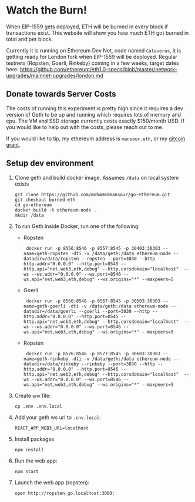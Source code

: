 # Watch the Burn!
When EIP-1559 gets deployed, ETH will be burned in every block if transactions exist. This website will show you how much ETH got burned in total and per block.

Currently it is running on Ethereum Dev Net, code named `Calaveras`, it is getting ready for London fork when EIP-1559 will be deployed. Regular testnets (Ropsten, Goerli, Rinkeby) coming in a few weeks, target dates here: https://github.com/ethereum/eth1.0-specs/blob/master/network-upgrades/mainnet-upgrades/london.md

## Donate towards Server Costs
The costs of running this experiment is pretty high since it requires a dev version of Geth to be up and running which requires lots of memory and cpu. The VM and SSD storage currently costs exactly $150/month USD. If you would like to help out with the costs, please reach out to me. 

If you would like to tip, my ethereum address is `mansour.eth`, or my [gitcoin grant](https://gitcoin.co/grants/1709/ethereum-2-educational-grant).

## Setup dev environment

1. Clone geth and build docker image. Assumes `/data` on local system exists
   ```
   git clone https://github.com/mohamedmansour/go-ethereum.git
   git checkout burned-eth
   cd go-ethereum
   docker build -t ethereum-node .
   mkdir /data
   ```

1. To run Geth inside Docker, run one of the following:
   *  Ropsten
      ```
       docker run -p 8556:8546 -p 8557:8545 -p 30403:30303 --name=geth-ropsten -dti -v /data/geth:/data ethereum-node --datadir=/data/ropsten --ropsten --port=3030 --http --http.addr="0.0.0.0" --http.port=8545 --http.api="net,web3,eth,debug" --http.corsdomain="localhost"  --ws --ws.addr="0.0.0.0" --ws.port=8546 --ws.api="net,web3,eth,debug" --ws.origins="*" --maxpeers=5
      ```
   *  Goerli
      ```
       docker run -p 8566:8546 -p 8567:8545 -p 30503:30303 --name=geth-goerli -dti -v /data/geth:/data ethereum-node --datadir=/data/goerli --goerli --port=3030 --http --http.addr="0.0.0.0" --http.port=8545 --http.api="net,web3,eth,debug" --http.corsdomain="localhost"  --ws --ws.addr="0.0.0.0" --ws.port=8546 --ws.api="net,web3,eth,debug" --ws.origins="*" --maxpeers=5
      ```
   *  Ropsten
      ```
       docker run -p 8576:8546 -p 8577:8545 -p 30603:30303 --name=geth-rinkeby -dti -v /data/geth:/data ethereum-node --datadir=/data/rinkeby --rinkeby --port=3030 --http --http.addr="0.0.0.0" --http.port=8545 --http.api="net,web3,eth,debug" --http.corsdomain="localhost"  --ws --ws.addr="0.0.0.0" --ws.port=8546 --ws.api="net,web3,eth,debug" --ws.origins="*" --maxpeers=5
      ```
1. Create `env` file:
   ```
   cp .env .env.local
   ```

1. Add your geth ws url to `.env.local`:
   ```
   REACT_APP_WEB3_URL=localhost
   ```

1. Install packages
   ```
   npm install
   ```

1. Run the web app:
   ```
   npm start
   ```
1. Launch the web app (ropsten):
   ```
   open http://ropsten.go.localhost:3000:
   ```
